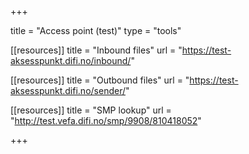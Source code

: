 +++

title = "Access point (test)"
type = "tools"

[[resources]]
title = "Inbound files"
url = "https://test-aksesspunkt.difi.no/inbound/"

[[resources]]
title = "Outbound files"
url = "https://test-aksesspunkt.difi.no/sender/"

[[resources]]
title = "SMP lookup"
url = "http://test.vefa.difi.no/smp/9908/810418052"

+++

